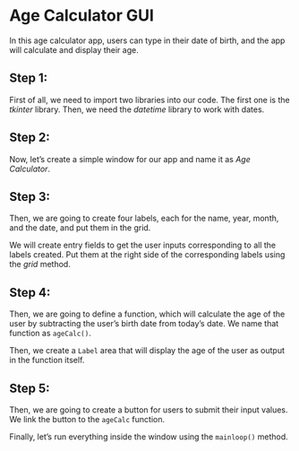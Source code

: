 # Age Calculator GUI

In this age calculator app, users can type in their date of birth, and the app will calculate and display their age. 

## Step 1:

First of all, we need to import two libraries into our code. The first one is the *tkinter* library. Then, we need the *datetime* library to work with dates.

## Step 2:

Now, let’s create a simple window for our app and name it as *Age Calculator*.

## Step 3:

Then, we are going to create four labels, each for the name, year, month, and the date, and put them in the grid.

We will create entry fields to get the user inputs corresponding to all the labels created. Put them at the right side of the corresponding labels using the *grid* method.

## Step 4:

Then, we are going to define a function, which will calculate the age of the user by subtracting the user’s birth date from today’s date. We name that function as `ageCalc()`. 

Then, we create a `Label` area that will display the age of the user as output in the function itself.

## Step 5:

Then, we are going to create a button for users to submit their input values. We link the button to the `ageCalc` function.

Finally, let’s run everything inside the window using the `mainloop()` method.
